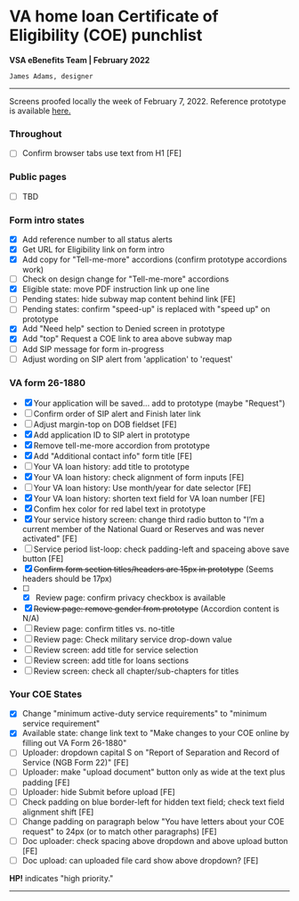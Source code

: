 # VA home loan Certificate of Eligibility (COE) punchlist
**VSA eBenefits Team | February 2022**

`James Adams, designer`

---

Screens proofed locally the week of February 7, 2022. Reference prototype is available [here.](https://preview.uxpin.com/65c0623a799c268173fe1a3cb4375f9ce00ad820#/pages/137557312)

### Throughout

- [ ] Confirm browser tabs use text from H1 [FE]

### Public pages

- [ ] TBD

### Form intro states

- [x] Add reference number to all status alerts
- [x] Get URL for Eligibility link on form intro
- [x] Add copy for "Tell-me-more" accordions (confirm prototype accordions work)
- [ ] Check on design change for "Tell-me-more" accordions
- [x] Eligible state: move PDF instruction link up one line
- [ ] Pending states: hide subway map content behind link [FE]
- [ ] Pending states: confirm "speed-up" is replaced with "speed up" on prototype
- [x] Add "Need help" section to Denied screen in prototype
- [x] Add "top" Request a COE link to area above subway map
- [ ] Add SIP message for form in-progress
- [ ] Adjust wording on SIP alert from 'application' to 'request'

### VA form 26-1880

- [x] Your application will be saved... add to prototype (maybe "Request")
- [ ] Confirm order of SIP alert and Finish later link
- [ ] Adjust margin-top on DOB fieldset [FE]
- [x] Add application ID to SIP alert in prototype
- [x] Remove tell-me-more accordion from prototype
- [x] Add "Additional contact info" form title [FE]
- [ ] Your VA loan history: add title to prototype
- [x] Your VA loan history: check alignment of form inputs [FE]
- [ ] Your VA loan history: Use month/year for date selector [FE]
- [x] Your VA loan history: shorten text field for VA loan number [FE]
- [x] Confim hex color for red label text in prototype
- [x] Your service history screen: change third radio button to "I’m a current member of the National Guard or Reserves and was never activated" [FE]
- [ ] Service period list-loop: check padding-left and spaceing above save button [FE]
- [x] ~~Confirm form section titles/headers are 15px in prototype~~ (Seems headers should be 17px)
- [ ] - [x] Review page: confirm privacy checkbox is available
- [x] ~~Review page: remove gender from prototype~~ (Accordion content is N/A)
- [ ] Review page: confirm titles vs. no-title
- [ ] Review page: Check military service drop-down value
- [ ] Review screen: add title for service selection
- [ ] Review screen: add title for loans sections
- [ ] Review screen: check all chapter/sub-chapters for titles

### Your COE States

- [x] Change "minimum active-duty service requirements" to "minimum service requirement"
- [x] Available state: change link text to "Make changes to your COE online by filling out VA Form 26-1880"
- [ ] Uploader: dropdown capital S on "Report of Separation and Record of Service (NGB Form 22)" [FE]
- [ ] Uploader: make "upload document" button only as wide at the text plus padding [FE]
- [ ] Uploader: hide Submit before upload [FE]
- [ ] Check padding on blue border-left for hidden text field; check text field alignment shift [FE]
- [ ] Change padding on paragraph below "You have letters about your COE request" to 24px (or to match other paragraphs) [FE]
- [ ] Doc uploader: check spacing above dropdown and above upload button [FE]
- [ ] Doc upload: can uploaded file card show above dropdown? [FE]

**HP!** indicates "high priority."

---

